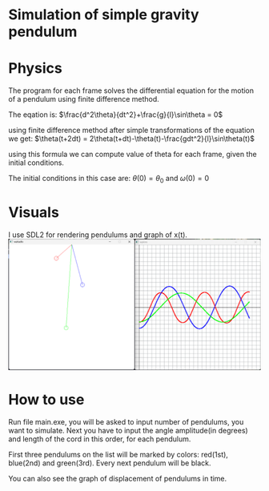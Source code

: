 # Simulation of simple gravity pendulum

# Physics
The program for each frame solves the differential equation for the motion of a pendulum using finite difference method.

The eqation is: $\frac{d^2\theta}{dt^2}+\frac{g}{l}\sin\theta = 0$

using finite difference method after simple transformations of the equation we get: $\theta(t+2dt) = 2\theta(t+dt)-\theta(t)-\frac{gdt^2}{l}\sin\theta(t)$

using this formula we can compute value of theta for each frame, given the initial conditions.

The initial conditions in this case are: $\theta(0) = \theta_0$ and $\omega(0) = 0$

# Visuals
I use SDL2 for rendering pendulums and graph of x(t).
![showcase](https://github.com/Ktwsz/pendulum/blob/main/readme/pendulum_running.png?raw=true)

# How to use
Run file main.exe, you will be asked to input number of pendulums, you want to simulate. Next you have to input the angle amplitude(in degrees) and length of the cord in this order, for each pendulum.

First three pendulums on the list will be marked by colors: red(1st), blue(2nd) and green(3rd). Every next pendulum will be black.

You can also see the graph of displacement of pendulums in time.

